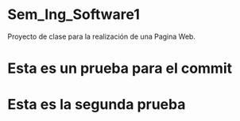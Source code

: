 # Sem_Ing_Software1
Proyecto de clase para la realización  de una Pagina Web. 

# Esta es un prueba para el commit
# Esta es la segunda prueba

